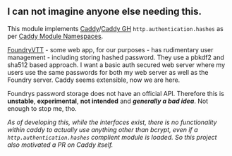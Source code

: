 ## I can not imagine anyone else needing this. 

This module implements [Caddy](https://caddyserver.com/)/[Caddy GH](https://github.com/caddyserver/caddy) `http.authentication.hashes` as per [Caddy Module Namespaces](https://caddyserver.com/docs/extending-caddy/namespaces). 

[FoundryVTT](https://foundryvtt.com/) - some web app, for our purposes - has rudimentary user management - including storing hashed password. They use a pbkdf2 and sha512 based approach. I want a basic auth secured web server where my users use the same passwords for both my web server as well as the Foundry server. Caddy seems extensible, now we are here.

Foundrys password storage does not have an official API. Therefore this is **unstable**, **experimental**, **not intended** and **_generally a bad idea_**. Not enough to stop me, tho.

*As of developing this, while the interfaces exist, there is no functionality within caddy to actually use anything other than bcrypt, even if a `http.authentication.hashes` complient module is loaded. So this project also motivated a PR on Caddy itself.*